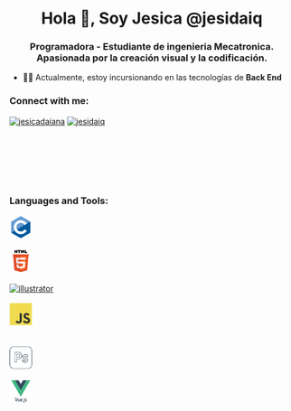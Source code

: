 <h1 align="center">Hola 👋, Soy Jesica @jesidaiq</h1>
<h3 align="center">Programadora - Estudiante de ingenieria Mecatronica. Apasionada por la creación visual y la codificación.</h3>

- 👩‍💻 Actualmente, estoy incursionando en las tecnologías de **Back End**

<h3 align="left">Connect with me:</h3>
<p align="left">
<a href="https://linkedin.com/in/jesicadaiana" target="blank"><img align="center" src="https://raw.githubusercontent.com/rahuldkjain/github-profile-readme-generator/master/src/images/icons/Social/linked-in-alt.svg" alt="jesicadaiana" height="30" width="40" /></a>
<a href="https://instagram.com/jesidaiq" target="blank"><img align="center" src="https://raw.githubusercontent.com/rahuldkjain/github-profile-readme-generator/master/src/images/icons/Social/instagram.svg" alt="jesidaiq" height="30" width="40" /></a>
</p>
<br><br><br><br><br>
<h3 align="left">Languages and Tools:</h3>
<p align="left"> <a href="https://www.cprogramming.com/" target="_blank" rel="noreferrer"> <img src="https://raw.githubusercontent.com/devicons/devicon/master/icons/c/c-original.svg" alt="c" width="40" height="40"/> </a> <a href="https://www.w3.org/html/" target="_blank" rel="noreferrer"> 
<br><br><img src="https://raw.githubusercontent.com/devicons/devicon/master/icons/html5/html5-original-wordmark.svg" alt="html5" width="40" height="40"/> </a> <a href="https://www.adobe.com/in/products/illustrator.html" target="_blank" rel="noreferrer">
<br><br><img src="https://www.vectorlogo.zone/logos/adobe_illustrator/adobe_illustrator-icon.svg" alt="illustrator" width="40" height="40"/> </a> <a href="https://developer.mozilla.org/en-US/docs/Web/JavaScript" target="_blank" rel="noreferrer"> 
<br><br><img src="https://raw.githubusercontent.com/devicons/devicon/master/icons/javascript/javascript-original.svg" alt="javascript" width="40" height="40"/> </a> <a href="https://www.photoshop.com/en" target="_blank" rel="noreferrer"> <br> 
<br><br><img src="https://raw.githubusercontent.com/devicons/devicon/master/icons/photoshop/photoshop-line.svg" alt="photoshop" width="40" height="40"/> </a> <a href="https://vuejs.org/" target="_blank" rel="noreferrer"> 
<br><br><img src="https://raw.githubusercontent.com/devicons/devicon/master/icons/vuejs/vuejs-original-wordmark.svg" alt="vuejs" width="40" height="40"/> </a> </p>
